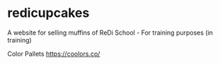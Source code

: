 # redicupcakes

A website for selling muffins of ReDi School - For training purposes (in training)

Color Pallets
https://coolors.co/
